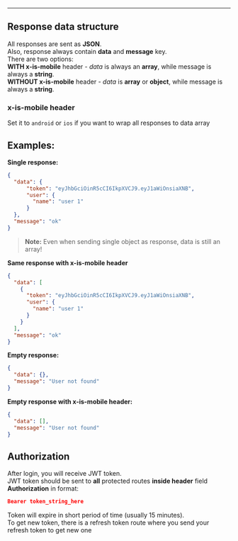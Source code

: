 ----------
## Response data structure

All responses are sent as **JSON**. <br>
Also, response always contain **data** and **message** key. <br>
There are two options:<br>
**WITH x-is-mobile** header - _data_ is always an **array**, while message is always a **string**.<br>
**WITHOUT x-is-mobile** header - _data_ is **array** or **object**, while message is always a **string**.

### x-is-mobile header
Set it to `android` or `ios` if you want to wrap all responses to data array

## Examples:
**Single response:**
```json
{
  "data": {
      "token": "eyJhbGciOinR5cCI6IkpXVCJ9.eyJ1aWiOnsiaXNB",
      "user": {
        "name": "user 1"
      }
  },
  "message": "ok"
}
```
> **Note:** Even when sending single object as response, data is still an array!

**Same response with x-is-mobile header**
```json
{
  "data": [
    {
      "token": "eyJhbGciOinR5cCI6IkpXVCJ9.eyJ1aWiOnsiaXNB",
      "user": {
        "name": "user 1"
      }
    }
  ],
  "message": "ok"
}
```

**Empty response:**
```json
{
  "data": {},
  "message": "User not found"
}
```

**Empty response with x-is-mobile header:**
```json
{
  "data": [],
  "message": "User not found"
}
```

## Authorization

After login, you will receive JWT token. <br>
JWT token should be sent to **all** protected routes **inside header** field **Authorization** in format: <br>
```json
Bearer token_string_here
```
Token will expire in short period of time (usually 15 minutes). <br>
To get new token, there is a refresh token route where you send your refresh token to get new one
